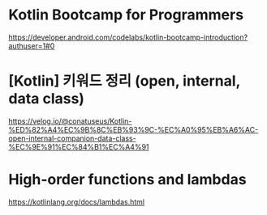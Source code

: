 # Kotlin Bootcamp for Programmers
https://developer.android.com/codelabs/kotlin-bootcamp-introduction?authuser=1#0

# [Kotlin] 키워드 정리 (open, internal, data class)
https://velog.io/@conatuseus/Kotlin-%ED%82%A4%EC%9B%8C%EB%93%9C-%EC%A0%95%EB%A6%AC-open-internal-companion-data-class-%EC%9E%91%EC%84%B1%EC%A4%91

# High-order functions and lambdas
https://kotlinlang.org/docs/lambdas.html
